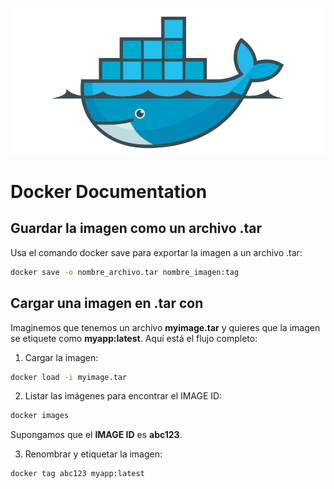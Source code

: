 ![alt text](./img/docker.png)
# Docker Documentation
## Guardar la imagen como un archivo .tar
Usa el comando docker save para exportar la imagen a un archivo .tar:
```bash
docker save -o nombre_archivo.tar nombre_imagen:tag
```

## Cargar una imagen en .tar con
Imaginemos que tenemos un archivo **myimage.tar** y quieres que la imagen se etiquete como **myapp:latest**. Aquí está el flujo completo:

1. Cargar la imagen:
```bash
docker load -i myimage.tar
```

2. Listar las imágenes para encontrar el IMAGE ID:
```bash
docker images
```
Supongamos que el **IMAGE ID** es **abc123**.

3. Renombrar y etiquetar la imagen:
```bash
docker tag abc123 myapp:latest
```